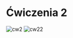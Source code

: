 # Ćwiczenia 2
![cw2](https://github.com/Tomaciej73/Bazy_i_Zrodla_Danych/blob/images/cw12.PNG)
![cw22](https://github.com/Tomaciej73/Bazy_i_Zrodla_Danych/blob/images/cw122.PNG)
